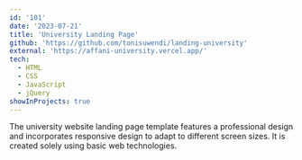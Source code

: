 ```yaml
---
id: '101'
date: '2023-07-21'
title: 'University Landing Page'
github: 'https://github.com/tonisuwendi/landing-university'
external: 'https://affani-university.vercel.app/'
tech:
  - HTML
  - CSS
  - JavaScript
  - jQuery
showInProjects: true
---
```


The university website landing page template features a professional design and incorporates responsive design to adapt to different screen sizes. It is created solely using basic web technologies.

